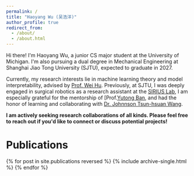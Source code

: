 ```yaml
---
permalink: /
title: "Haoyang Wu (吴浩洋)"
author_profile: true
redirect_from: 
  - /about/
  - /about.html
---
```


Hi there! I'm Haoyang Wu, a junior CS major student at the University of Michigan. I'm also pursuing a dual degree in Mechanical Engineering at Shanghai Jiao Tong University (SJTU), expected to graduate in 2027.

Currently, my research interests lie in machine learning theory and model interpretability, advised by [Prof. Wei Hu](https://weihu.me). Previously, at SJTU, I was deeply engaged in surgical robotics as a research assistant at the [SIRIUS Lab](https://banyutong.github.io/sirius_lab_website/index.html#research), I am especially grateful for the mentorship of [Prof.[Yutong Ban](https://people.csail.mit.edu/yban/), and had the honor of learning and collaborating with [Dr. Johnnson Tsun-hsuan Wang](https://zswang666.github.io).

**I am actively seeking research collaborations of all kinds. Please feel free to reach out if you'd like to connect or discuss potential projects!**

# Publications

{% for post in site.publications reversed %}
  {% include archive-single.html %}
{% endfor %}